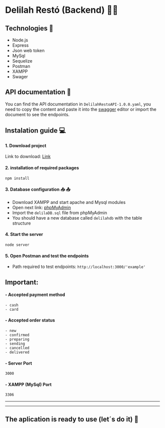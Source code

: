 # Delilah Restó (Backend) 👨‍🍳

## Technologies 🤖

- Node.js
- Express
- Json web token
- MySql
- Sequelize
- Postman
- XAMPP
- Swager

## API documentation 📑

You can find the API documentation in `DelilahRestoAPI-1.0.0.yaml`, you need to copy the content and paste it into the [swagger](https://app.swaggerhub.com/ 'swagger') editor or import the document to see the endpoints.

## Instalation guide 💻

#### 1. Download project

Link to download: [Link](https://github.com/SETAGI/Delilah-Resto 'Link')

#### 2. installation of required packages

`npm install`

#### 3. Database configuration 📥 📤

- Download XAMPP and start apache and Mysql modules
- Open next link: [phpMyAdmin](http://localhost/phpmyadmin/ 'phpMyAdmin')
- Import the `delilaDB.sql` file from phpMyAdmin
- You should have a new database called `delilahdb` with the table structure

#### 4. Start the server

`node server`

#### 5. Open Postman and test the endpoints

- Path required to test endpoints: `http://localhost:3000/'example'`

## Important:

#### - Accepted payment method

    - cash
    - card

#### - Accepted order status

    - new
    - confirmed
    - preparing
    - sending
    - cancelled
    - delivered

#### - Server Port

`3000`

#### - XAMPP (MySql) Port

`3306`

---

---

## The aplication is ready to use (let´s do it) 🚀
